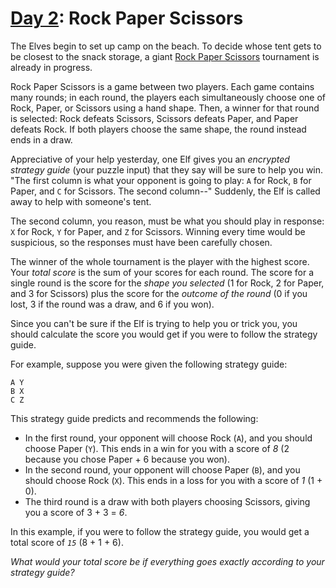 # [Day 2](https://adventofcode.com/2022/day/2): Rock Paper Scissors

The Elves begin to set up camp on the beach. To decide whose tent gets to be
closest to the snack storage, a giant
[Rock Paper Scissors](https://en.wikipedia.org/wiki/Rock%5Fpaper%5Fscissors)
tournament is already in progress.

Rock Paper Scissors is a game between two players. Each game contains many
rounds; in each round, the players each simultaneously choose one of Rock,
Paper, or Scissors using a hand shape. Then, a winner for that round is
selected: Rock defeats Scissors, Scissors defeats Paper, and Paper defeats Rock.
If both players choose the same shape, the round instead ends in a draw.

Appreciative of your help yesterday, one Elf gives you an _encrypted strategy
guide_ (your puzzle input) that they say will be sure to help you win. "The
first column is what your opponent is going to play: `A` for Rock, `B` for
Paper, and `C` for Scissors. The second column--" Suddenly, the Elf is called
away to help with someone's tent.

The second column, you reason, must be what you should play in response: `X` for
Rock, `Y` for Paper, and `Z` for Scissors. Winning every time would be
suspicious, so the responses must have been carefully chosen.

The winner of the whole tournament is the player with the highest score. Your
_total score_ is the sum of your scores for each round. The score for a single
round is the score for the _shape you selected_ (1 for Rock, 2 for Paper, and 3
for Scissors) plus the score for the _outcome of the round_ (0 if you lost, 3 if
the round was a draw, and 6 if you won).

Since you can't be sure if the Elf is trying to help you or trick you, you
should calculate the score you would get if you were to follow the strategy
guide.

For example, suppose you were given the following strategy guide:

    A Y
    B X
    C Z

This strategy guide predicts and recommends the following:

- In the first round, your opponent will choose Rock (`A`), and you should
  choose Paper (`Y`). This ends in a win for you with a score of _8_ (2 because
  you chose Paper + 6 because you won).
- In the second round, your opponent will choose Paper (`B`), and you should
  choose Rock (`X`). This ends in a loss for you with a score of _1_ (1 + 0).
- The third round is a draw with both players choosing Scissors, giving you a
  score of 3 + 3 = _6_.

In this example, if you were to follow the strategy guide, you would get a total
score of _`15`_ (8 + 1 + 6).

_What would your total score be if everything goes exactly according to your
strategy guide?_
